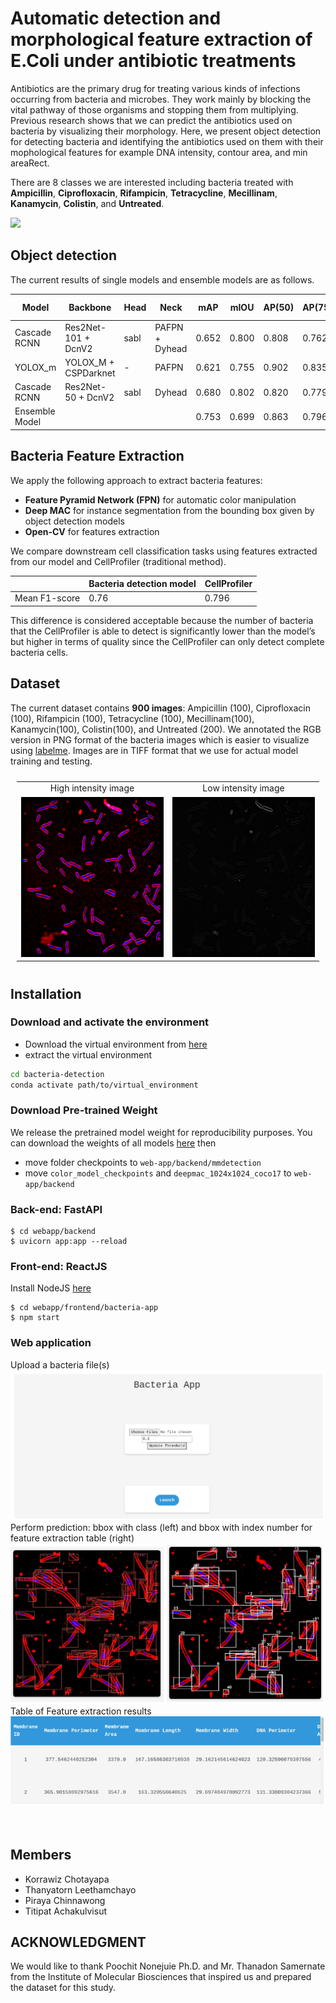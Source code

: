 # Automatic detection and morphological feature extraction of E.Coli under antibiotic treatments

Antibiotics are the primary drug for treating various kinds of infections occurring from bacteria and microbes.
They work mainly by blocking the vital pathway of those organisms and stopping them from multiplying. Previous
research shows that we can predict the antibiotics used on bacteria by visualizing their morphology. Here,
we present object detection for detecting bacteria and identifying the antibiotics used on them with their mophological features for example DNA intensity, contour area, and min areaRect.

There are 8 classes we are interested including bacteria treated with **Ampicillin**, **Ciprofloxacin**, **Rifampicin**,
**Tetracycline**, **Mecillinam**, **Kanamycin**, **Colistin**, and **Untreated**.

<img src="./Bacteria images/readme_image/diagram.png"/>

## Object detection

The current results of single models and ensemble models are as follows.


| Model                    | Backbone             | Head | Neck           | mAP   | mIOU  | AP(50) | AP(75) | AP (medium) | AP (large) | Checkpoint|
|--------------------------|----------------------|------|----------------|-------|-------|--------|--------|-------------|------------|------------|
| Cascade RCNN             | Res2Net-101 + DcnV2  | sabl | PAFPN + Dyhead | 0.652 | 0.800 | 0.808  | 0.762  | 0.677       | 0.692      | [ckpt](https://drive.google.com/file/d/1gw203zflhT_YrlB67rCT4O7hIh1N6njo/view?usp=sharing)|
| YOLOX_m                  | YOLOX_M + CSPDarknet | -    | PAFPN          | 0.621 | 0.755 | 0.902  | 0.835  | 0.711       | 0.796      | [ckpt](https://drive.google.com/file/d/1gw203zflhT_YrlB67rCT4O7hIh1N6njo/view?usp=sharing)|
| Cascade RCNN             | Res2Net-50 + DcnV2   | sabl | Dyhead         | 0.680 | 0.802 | 0.820  | 0.779  | 0.704       | 0.628      | [ckpt](https://drive.google.com/file/d/1gw203zflhT_YrlB67rCT4O7hIh1N6njo/view?usp=sharing)|
| Ensemble Model |    |  |  | 0.753 | 0.699 | 0.863   | 0.796  | 0.717       | 0.675      ||


## Bacteria Feature Extraction

We apply the following approach to extract bacteria features:

- **Feature Pyramid Network (FPN)** for automatic color manipulation
- **Deep MAC** for instance segmentation from the bounding box given by object detection models
- **Open-CV** for features extraction 

We compare downstream cell classification tasks using features extracted from our model and CellProfiler (traditional method).

|               | Bacteria detection model | CellProfiler |
|---------------|--------------------------|--------------|
| Mean F1-score | 0.76                     | 0.796        |

This difference is considered acceptable because the number of bacteria that the CellProfiler is able to detect is significantly lower than the model’s but higher in terms of quality since the CellProfiler can only detect complete bacteria cells.

## Dataset

The current dataset contains **900 images**: Ampicillin (100), Ciprofloxacin (100), Rifampicin (100), Tetracycline (100), Mecillinam(100), Kanamycin(100), Colistin(100), and Untreated (200). We annotated the RGB version in PNG format of the bacteria images which is easier to visualize using [labelme](https://github.com/wkentaro/labelme). Images are in TIFF format that we use for actual model training and testing.

<table style="padding:10px">
  <tr>
    <td style="text-align:center"> High intensity image </td>
    <td style="text-align:center"> Low intensity image </td>
  <tr>
    <td> 
         <img src="./Bacteria images/readme_image/high_intensity_untreat.png"  alt="1" width = 256px height = 256px >
    </td>
      
  <td>
         <img src="./Bacteria images/readme_image/low_intensity_untreat.png"  alt="1" width = 256px height = 256px >
  </td>
    
   <!--<td><img src="./Scshot/trip_end.png" align="right" alt="4" width =  279px height = 496px></td>-->
  </tr>
</table>


## Installation 

### Download and activate the environment
- Download the virtual environment from [here](https://drive.google.com/file/d/1e3J-Eg9dTtupIfhvqRHu8fAz3zuM-kXr/view?usp=sharing)
- extract the virtual environment

``` sh
cd bacteria-detection
conda activate path/to/virtual_environment
```

### Download Pre-trained Weight

We release the pretrained model weight for reproducibility purposes. You can download the weights of all models [here](https://drive.google.com/drive/folders/1S8LEIkAcTxg5MJtzbsWkIeIt-Ayp5Mzz?usp=sharing) then

- move folder checkpoints to `web-app/backend/mmdetection`
- move `color_model_checkpoints` and `deepmac_1024x1024_coco17` to `web-app/backend`

### Back-end: FastAPI

```
$ cd webapp/backend
$ uvicorn app:app --reload
```

### Front-end: ReactJS

Install NodeJS [here](https://nodejs.org/en)
```
$ cd webapp/frontend/bacteria-app
$ npm start
```

### Web application

<table style="padding:10px">
  <tr>
    Upload a bacteria file(s)
    <img src="./Bacteria images/readme_image/webapp_only.png"/>
  <tr>
    Perform prediction: bbox with class (left) and bbox with index number for feature extraction table (right)
    <img src="./Bacteria images/readme_image/webapp_img.png"
  <tr>
    Table of Feature extraction results
    <img src="./Bacteria images/readme_image/webapp_table.png"/>
</table>

## Members

- Korrawiz Chotayapa
- Thanyatorn Leethamchayo
- Piraya Chinnawong
- Titipat Achakulvisut

## ACKNOWLEDGMENT
We would like to thank Poochit Nonejuie Ph.D. and Mr. Thanadon Samernate from the Institute of Molecular Biosciences that inspired us and prepared the dataset for this study.
